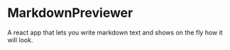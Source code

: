 # MarkdownPreviewer
A react app that lets you write markdown text and shows on the fly how it will look.
